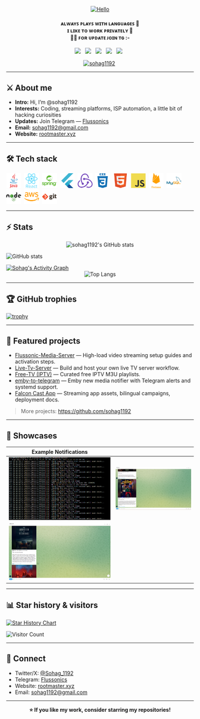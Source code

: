 
<!-- Copyrights 2020-25 @sohag1192 -->

<p align="center">
  <a href="/"><img src="https://media.giphy.com/media/M9gbBd9nbDrOTu1Mqx/giphy.gif" alt="Hello" width="160px" /></a>
</p>

<h4 align="center">
  ᴀʟᴡᴀʏꜱ ᴘʟᴀʏꜱ ᴡɪᴛʜ ʟᴀɴɢᴜᴀɢᴇꜱ 🐍 <br>
  ɪ ʟɪᴋᴇ ᴛᴏ ᴡᴏʀᴋ ᴘʀɪᴠᴀᴛᴇʟʏ 🔏 <br>
  🤹‍♂️ ꜰᴏʀ ᴜᴘᴅᴀᴛᴇ ᴊᴏɪɴ ᴛɢ :- <br>
</h4>

<p align='center'>
  <a href="https://codepen.io/sohag1192"><img height="25" src="https://img.shields.io/badge/codepen-green.svg?&style=for-the-badge&logo=codepen&logoColor=white"></a>&nbsp;&nbsp;
  <a href="https://x.com/Sohag_1192"><img height="25" src="https://img.shields.io/badge/twitter-%231DA1F2.svg?&style=for-the-badge&logo=twitter&logoColor=white"></a>&nbsp;&nbsp;
  <a href="https://rootmaster.xyz/"><img height="25" src="https://img.shields.io/badge/Website-%23354230.svg?&style=for-the-badge&logo=medium&logoColor=white"></a>&nbsp;&nbsp;
  <a href="https://www.instagram.com/mdsohagrana.01/"><img height="25" src="https://img.shields.io/badge/instagram-%23E4405F.svg?&style=for-the-badge&logo=instagram&logoColor=white"></a>&nbsp;&nbsp;
  <a href="https://t.me/Flussonics"><img height="25" src="https://img.shields.io/badge/join telegram-%23ffffff.svg?&style=for-the-badge&logo=telegram&logoColor=blue"></a>&nbsp;&nbsp;
</p>

<p align="center">
  <a href="https://github.com/sohag1192/"><img height="24" src="https://git-visitors.vercel.app/api/sohag1192" alt="sohag1192" /></a>
  <img src="https://komarev.com/ghpvc/?username=sohag1192&style=flat-square&color=blue" alt=""/>
</p>

---

## ⚔️ About me

- **Intro:** Hi, I’m @sohag1192
- **Interests:** Coding, streaming platforms, ISP automation, a little bit of hacking curiosities
- **Updates:** Join Telegram — [Flussonics](https://t.me/Flussonics)
- **Email:** [sohag1192@gmail.com](mailto:sohag1192@gmail.com)
- **Website:** [rootmaster.xyz](https://rootmaster.xyz)

---

## 🛠️ Tech stack

<div>
  <img src="https://github.com/devicons/devicon/blob/master/icons/java/java-original-wordmark.svg" title="Java" alt="Java" width="40" height="40"/>&nbsp;
  <img src="https://github.com/devicons/devicon/blob/master/icons/react/react-original-wordmark.svg" title="React" alt="React" width="40" height="40"/>&nbsp;
  <img src="https://github.com/devicons/devicon/blob/master/icons/spring/spring-original-wordmark.svg" title="Spring" alt="Spring" width="40" height="40"/>&nbsp;
  <img src="https://github.com/devicons/devicon/blob/master/icons/flutter/flutter-original.svg" title="Flutter" alt="Flutter" width="40" height="40"/>&nbsp;
  <img src="https://github.com/devicons/devicon/blob/master/icons/redux/redux-original.svg" title="Redux" alt="Redux " width="40" height="40"/>&nbsp;
  <img src="https://github.com/devicons/devicon/blob/master/icons/css3/css3-plain-wordmark.svg"  title="CSS3" alt="CSS" width="40" height="40"/>&nbsp;
  <img src="https://github.com/devicons/devicon/blob/master/icons/html5/html5-original.svg" title="HTML5" alt="HTML" width="40" height="40"/>&nbsp;
  <img src="https://github.com/devicons/devicon/blob/master/icons/javascript/javascript-original.svg" title="JavaScript" alt="JavaScript" width="40" height="40"/>&nbsp;
  <img src="https://github.com/devicons/devicon/blob/master/icons/firebase/firebase-plain-wordmark.svg" title="Firebase" alt="Firebase" width="40" height="40"/>&nbsp;
  <img src="https://github.com/devicons/devicon/blob/master/icons/mysql/mysql-original-wordmark.svg" title="MySQL"  alt="MySQL" width="40" height="40"/>&nbsp;
  <img src="https://github.com/devicons/devicon/blob/master/icons/nodejs/nodejs-original-wordmark.svg" title="NodeJS" alt="NodeJS" width="40" height="40"/>&nbsp;
  <img src="https://github.com/devicons/devicon/blob/master/icons/amazonwebservices/amazonwebservices-plain-wordmark.svg" title="AWS" alt="AWS" width="40" height="40"/>&nbsp;
  <img src="https://github.com/devicons/devicon/blob/master/icons/git/git-original-wordmark.svg" title="Git" alt="Git" width="40" height="40"/>
</div>

---

## ⚡️ Stats

<div align="center">
  <img src="https://github-stats-alpha.vercel.app/api?username=sohag1192&cc=000&tc=fff&ic=fff&bc=000" alt="sohag1192's GitHub stats">
</div>

![GitHub stats](https://github-readme-stats.vercel.app/api?username=sohag1192&show_icons=true)

<a href="https://github.com/sohag1192">
<img alt="Sohag's Activity Graph" src="https://github-readme-activity-graph.vercel.app/graph?username=sohag1192&bg_color=1F222E&color=F8D866&line=F85D7F&point=FFFFFF&hide_border=true">
</a>

<div align="center">
  <img src="https://github-readme-stats.vercel.app/api/top-langs/?username=sohag1192&layout=compact&theme=vision-friendly-dark" alt="Top Langs">
</div>

---

## 🏆 GitHub trophies

[![trophy](https://github-profile-trophy.vercel.app/?username=sohag1192&theme=onedark&row=1&column=6)](https://github.com/ryo-ma/github-profile-trophy)

---

## 🚀 Featured projects

- [Flussonic-Media-Server](https://github.com/sohag1192/Flussonic-Media-Server) — High-load video streaming setup guides and activation steps.
- [Live-Tv-Server](https://github.com/sohag1192/Live-Tv-Server) — Build and host your own live TV server workflow.
- [Free-TV (IPTV)](https://github.com/sohag1192/Free-TV) — Curated free IPTV M3U playlists.
- [emby-to-telegram](https://github.com/sohag1192/emby-to-telegram) — Emby new media notifier with Telegram alerts and systemd support.
- [Falcon Cast App](https://github.com/sohag1192/falcon-cast) — Streaming app assets, bilingual campaigns, deployment docs.

> More projects: https://github.com/sohag1192

---

## 📸 Showcases

| Example Notifications | |
|-----------------------|--|
| ![Screenshot 39](https://github.com/sohag1192/emby-to-telegram/blob/main/Screenshot_39.png) | ![Screenshot 40](https://github.com/sohag1192/emby-to-telegram/blob/main/Screenshot_40.png) |
| ![Screenshot 41](https://github.com/sohag1192/emby-to-telegram/blob/main/Screenshot_41.png) | |

---

## 📊 Star history & visitors

[![Star History Chart](https://api.star-history.com/svg?repos=sohag1192/Flussonic-Media-Server,sohag1192/emby-to-telegram&type=Date)](https://star-history.com/#sohag1192/Flussonic-Media-Server&Date)

![Visitor Count](https://hits.sh/github.com/sohag1192/sohag1192.svg?style=for-the-badge&label=Visitors&color=blue)

---

## 🤝 Connect

- Twitter/X: [@Sohag_1192](https://x.com/Sohag_1192)
- Telegram: [Flussonics](https://t.me/Flussonics)
- Website: [rootmaster.xyz](https://rootmaster.xyz)
- Email: [sohag1192@gmail.com](mailto:sohag1192@gmail.com)

---

<p align="center">
  <b>⭐ If you like my work, consider starring my repositories!</b>
</p>

